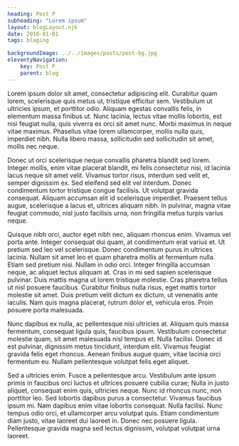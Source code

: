```yaml
---
heading: Post P
subheading: "Lorem ipsum"
layout: blogLayout.njk
date: 2016-01-01
tags: bloging

backgroundImage: ../../images/posts/post-bg.jpg
eleventyNavigation:
    key: Post P
    parent: blog
---
```

Lorem ipsum dolor sit amet, consectetur adipiscing elit. Curabitur quam lorem, scelerisque quis metus ut, tristique efficitur sem. Vestibulum ut ultricies ipsum, et porttitor odio. Aliquam egestas convallis felis, in elementum massa finibus ut. Nunc lacinia, lectus vitae mollis lobortis, est nisi feugiat nulla, quis viverra ex orci sit amet nunc. Morbi maximus in neque vitae maximus. Phasellus vitae lorem ullamcorper, mollis nulla quis, imperdiet nibh. Nulla libero massa, sollicitudin sed sollicitudin sit amet, mollis nec neque.

Donec ut orci scelerisque neque convallis pharetra blandit sed lorem. Integer mollis, enim vitae placerat blandit, mi felis consectetur nisi, id lacinia lacus neque sit amet velit. Vivamus tortor risus, interdum sed velit et, semper dignissim ex. Sed eleifend sed elit vel interdum. Donec condimentum tortor tristique congue facilisis. Ut volutpat gravida consequat. Aliquam accumsan elit id scelerisque imperdiet. Praesent tellus augue, scelerisque a lacus et, ultrices aliquam nibh. In pulvinar, magna vitae feugiat commodo, nisl justo facilisis urna, non fringilla metus turpis varius neque.

Quisque nibh orci, auctor eget nibh nec, aliquam rhoncus enim. Vivamus vel porta ante. Integer consequat dui quam, at condimentum erat varius et. Ut pretium sed leo vel scelerisque. Donec condimentum purus in ultrices lacinia. Nullam sit amet leo et quam pharetra mollis at fermentum nulla. Etiam sed pretium nisi. Nullam in odio orci. Integer fringilla accumsan neque, ac aliquet lectus aliquam at. Cras in mi sed sapien scelerisque pulvinar. Duis mattis magna ut lorem tristique molestie. Cras pharetra tellus ut nisl posuere faucibus. Curabitur finibus nulla risus, eget mattis tortor molestie sit amet. Duis pretium velit dictum ex dictum, ut venenatis ante iaculis. Nam quis magna placerat, rutrum dolor et, vehicula eros. Proin posuere porta malesuada.

Nunc dapibus ex nulla, ac pellentesque nisi ultricies at. Aliquam quis massa fermentum, consequat ligula quis, faucibus ipsum. Vestibulum consectetur molestie quam, sit amet malesuada nisl tempus et. Nulla facilisi. Donec id est pulvinar, dignissim metus tincidunt, interdum elit. Vivamus feugiat gravida felis eget rhoncus. Aenean finibus augue quam, vitae lacinia orci fermentum eu. Nullam pellentesque volutpat felis eget aliquet.

Sed a ultricies enim. Fusce a pellentesque arcu. Vestibulum ante ipsum primis in faucibus orci luctus et ultrices posuere cubilia curae; Nulla in justo aliquet, consequat enim quis, ultricies neque. Nunc id rhoncus nunc, non porttitor leo. Sed lobortis dapibus purus a consectetur. Vivamus faucibus ipsum mi. Nam dapibus enim vitae lobortis consequat. Nulla facilisi. Nunc tempus odio orci, et ullamcorper arcu volutpat quis. Etiam condimentum diam justo, vitae laoreet dui laoreet in. Donec nec posuere ligula. Pellentesque gravida magna sed lectus dignissim, volutpat volutpat urna laoreet.

